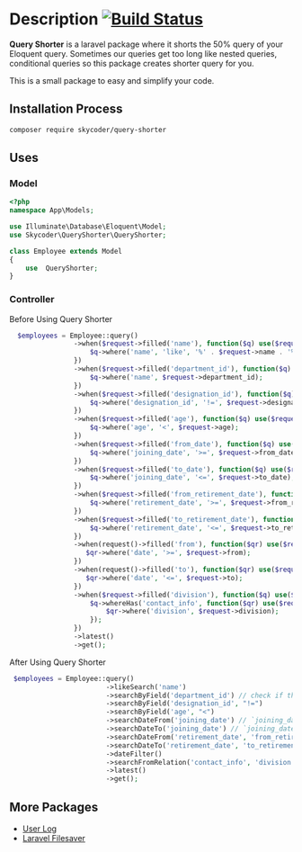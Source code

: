
# Description [![Build Status](https://secure.travis-ci.org/jeresig/jquery.hotkeys.png)](http://travis-ci.org/jeresig/jquery.hotkeys)

**Query Shorter** is a laravel package where it shorts the 50% query of your Eloquent query.
Sometimes our queries get too long like nested queries, conditional queries so this package creates shorter query for you.

This is a small package to easy and simplify your code.

## Installation Process

```bash
composer require skycoder/query-shorter
```


## Uses

### Model

```php
<?php
namespace App\Models;

use Illuminate\Database\Eloquent\Model;
use Skycoder\QueryShorter\QueryShorter;

class Employee extends Model
{
    use  QueryShorter;
}
```

### Controller 
Before Using Query Shorter
```php
  $employees = Employee::query()
                ->when($request->filled('name'), function($q) use($request) {
                    $q->where('name', 'like', '%' . $request->name . '%');
                })
                ->when($request->filled('department_id'), function($q) use($request) {
                    $q->where('name', $request->department_id);
                })
                ->when($request->filled('designation_id'), function($q) use($request) {
                    $q->where('designation_id', '!=', $request->designation_id);
                })
                ->when($request->filled('age'), function($q) use($request) {
                    $q->where('age', '<', $request->age);
                })
                ->when($request->filled('from_date'), function($q) use($request) {
                    $q->where('joining_date', '>=', $request->from_date);
                })
                ->when($request->filled('to_date'), function($q) use($request) {
                    $q->where('joining_date', '<=', $request->to_date);
                })
                ->when($request->filled('from_retirement_date'), function($q) use($request) {
                    $q->where('retirement_date', '>=', $request->from_retirement_date);
                })
                ->when($request->filled('to_retirement_date'), function($q) use($request) {
                    $q->where('retirement_date', '<=', $request->to_retirement_date);
                })
                ->when(request()->filled('from'), function($qr) use($request) {
                   $qr->where('date', '>=', $request->from);
                })
                ->when(request()->filled('to'), function($qr) use($request) {
                   $qr->where('date', '<=', $request->to);
                })
                ->when($request->filled('division'), function($q) use($request) {
                    $q->whereHas('contact_info', function($qr) use($request) {
                        $qr->where('division', $request->division);
                    });
                })
                ->latest()
                ->get();
```

After Using Query Shorter
```php
 $employees = Employee::query()
                        ->likeSearch('name')
                        ->searchByField('department_id') // check if the request has `department_id` value then we query
                        ->searchByField('designation_id', "!=")
                        ->searchByField('age', "<")
                        ->searchDateFrom('joining_date') // `joining_date` is database field and `from_date` from request
                        ->searchDateTo('joining_date') // `joining_date` is database field and `to_date` from request
                        ->searchDateFrom('retirement_date', 'from_retirement_date') // `retirement_date` is database field and `from_retirement_date` from request
                        ->searchDateTo('retirement_date', 'to_retirement_date') // `retirement_date` is database field and `to_retirement_date` from request
                        ->dateFilter()
                        ->searchFromRelation('contact_info', 'division')
                        ->latest()
                        ->get();
```


## More Packages

- <a href="https://github.com/skycoder026/user-log" target="_blank">User Log</a>
- <a href="https://github.com/skycoder026/laravel-filesaver" target="_blank">Laravel Filesaver</a>


